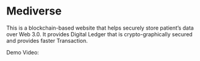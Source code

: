# Mediverse
This is a blockchain-based website that helps securely store patient’s data over Web 3.0.
It provides Digital Ledger that is crypto-graphically secured and provides faster Transaction.

Demo Video:
